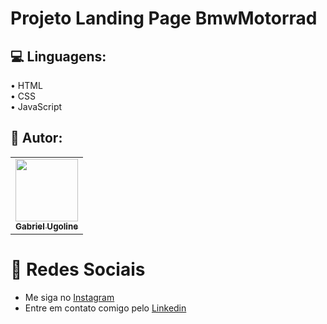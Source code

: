 # Projeto Landing Page BmwMotorrad



## :computer: Linguagens:
• HTML <br>
• CSS <br>
• JavaScript 

  

## :book: Autor:
  <table>
  <tr>
    <td align="center"><a href="https://github.com/gabrielugoline"><img src="https://github.com/user-attachments/assets/0ef1fb54-cdb3-45db-ae12-78d290f3fafc" width="100px;" alt=""/><br /><sub><b>Gabriel Ugoline</b></sub></a><br /><a href="" title="yzy"></a></td>
  </tr>
</table>

 # :link: Redes Sociais
* Me siga no [Instagram](https://www.instagram.com/gabrielugoline/)
* Entre em contato comigo pelo [Linkedin](https://www.linkedin.com/in/gabrielugoline/)
